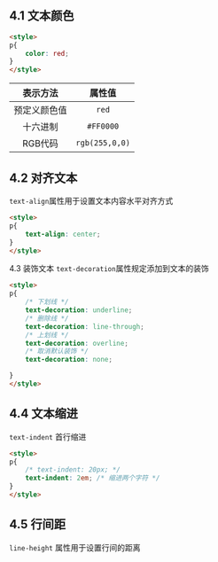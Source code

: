## 4.1 文本颜色
```HTML
<style>
p{
	color: red;
}
</style>
```

|  表示方法  |      属性值       |
| :----: | :------------: |
| 预定义颜色值 |     `red`      |
|  十六进制  |   `#FF0000`    |
| RGB代码  | `rgb(255,0,0)` |

## 4.2 对齐文本
`text-align`属性用于设置文本内容水平对齐方式

```html
<style>
p{
	text-align: center;
}
</style>
```

4.3 装饰文本
`text-decoration`属性规定添加到文本的装饰

```HTML
<style>
p{
	/* 下划线 */
	text-decoration: underline;
	/* 删除线 */
	text-decoration: line-through;
	/* 上划线 */
	text-decoration: overline;
	/* 取消默认装饰 */
	text-decoration: none;

}
</style>
```

## 4.4 文本缩进
`text-indent` 首行缩进

```html
<style>
p{
	/* text-indent: 20px; */
	text-indent: 2em; /* 缩进两个字符 */
}
</style>
```

## 4.5 行间距
`line-height` 属性用于设置行间的距离
